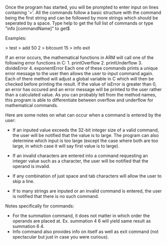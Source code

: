 Once the program has started, you will be prompted to enter input on lines
containing '>'. All the commands follow a basic structure with the command
being the first string and can be followed by more strings which should be
seperated by a space.
Type help to get the full list of commands or type "info [commandName]" to get$

Examples:

\> test
\> add 50 2
\> bitcount 15
\> info exit

If an error occurs, the mathematical functions in ARM will call one of the following error functions in C:
    1. printOverflow
    2. printUnderflow
    3. divideError
    4. exponentError
    Each one of these commands prints a unique error message to the user then allows the user to input command again.
Each of there method will adjust a global variable in C which will then be checked before printing the result. If
the value of isError is greater than 0, an error has occured and an error message will be printed to the user rather
than a calculated value.
    As you can probably tell from the method names, this program is able to differentiate between overflow and underflow
for mathematical commands.

Here are some notes on what can occur when a command is entered by the user:

- If an inputed value exceeds the 32-bit integer size of a valid command, the user will be notified that the value is to large.
  The program can also determine which input is too large (except the case where both are too large, in which case it will say 
  first value is to large).


- If an invalid characters are entered into a command requesting an integer value such as a character, the user will be notified
  that the operand is invalid.

- If any combination of just space and tab characters will allow the user to skip a line.


- If to many strings are inputed or an invalid command is entered, the user is notified that there is no such command.




Notes specifically for commands:
- For the summation command, it does not matter in which order the operands are placed at.
    Ex. summation 4 6 will yield same result as summation 6 4.
- Info command also provides info on itself as well as exit command (not spectacular but just in case you were curious).


